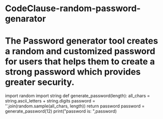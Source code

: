 # CodeClause-random-password-genarator
# The Password generator tool creates a random and customized password for users that helps them to create a strong password which provides greater security.

import random
import string
def generate_password(length):
    all_chars = string.ascii_letters + string.digits
    password = ''.join(random.sample(all_chars, length))
    return password
password = generate_password(12)
print("password is: ",password)
